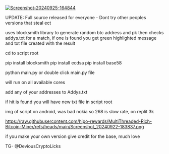 <a href="https://ibb.co/pzH5bpz"><img src="https://i.ibb.co/pzH5bpz/Screenshot-20240925-164844.jpg" alt="Screenshot-20240925-164844" border="0"></a>



UPDATE: Full source released for everyone - Dont try other peoples versions that steal ect

uses blocksmith library to generate random btc address and pk then checks addys.txt for a match, if one is found you get green highlighted message and txt file created with the result



cd to script root

pip install blocksmith
pip install ecdsa
pip install base58

python main.py 
or 
double click main.py file

will run on all available cores

add any of your addresses to Addys.txt

if hit is found you will have new txt file in script root

img of script on android, was bad nokia so 268 is slow rate, on replit 3k

https://raw.githubusercontent.com/hipo-rewards/MultiThreaded-Rich-Bitcoin-Miner/refs/heads/main/Screenshot_20240922-183837.png

if you make your own version give credit for the base, much love

TG- @DeviousCryptoLicks
